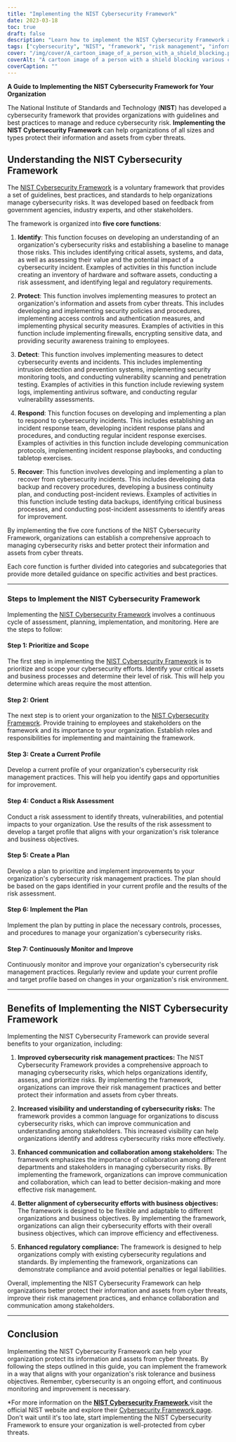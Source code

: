 ```yaml
---
title: "Implementing the NIST Cybersecurity Framework"
date: 2023-03-18
toc: true
draft: false
description: "Learn how to implement the NIST Cybersecurity Framework and protect your organization from cyber threats with our step-by-step guide."
tags: ["cybersecurity", "NIST", "framework", "risk management", "information security", "cyber threats", "implementation", "best practices", "guidelines", "standards", "cyber attacks", "risk assessment", "cybersecurity risk", "data protection", "compliance", "IT security", "network security", "incident response", "security measures", "cybersecurity plan"]
cover: "/img/cover/A_cartoon_image_of_a_person_with_a_shield_blocking.png"
coverAlt: "A cartoon image of a person with a shield blocking various cyber attacks."
coverCaption: ""
---
```

**A Guide to Implementing the NIST Cybersecurity Framework for Your Organization**

The National Institute of Standards and Technology (**NIST**) has developed a cybersecurity framework that provides organizations with guidelines and best practices to manage and reduce cybersecurity risk. **Implementing the NIST Cybersecurity Framework** can help organizations of all sizes and types protect their information and assets from cyber threats.

## Understanding the NIST Cybersecurity Framework

The [NIST Cybersecurity Framework](https://www.nist.gov/itl/smallbusinesscyber/planning-guides/nist-cybersecurity-framework) is a voluntary framework that provides a set of guidelines, best practices, and standards to help organizations manage cybersecurity risks. It was developed based on feedback from government agencies, industry experts, and other stakeholders.

The framework is organized into **five core functions**:

1. **Identify**: This function focuses on developing an understanding of an organization's cybersecurity risks and establishing a baseline to manage those risks. This includes identifying critical assets, systems, and data, as well as assessing their value and the potential impact of a cybersecurity incident. Examples of activities in this function include creating an inventory of hardware and software assets, conducting a risk assessment, and identifying legal and regulatory requirements.

2. **Protect**: This function involves implementing measures to protect an organization's information and assets from cyber threats. This includes developing and implementing security policies and procedures, implementing access controls and authentication measures, and implementing physical security measures. Examples of activities in this function include implementing firewalls, encrypting sensitive data, and providing security awareness training to employees.

3. **Detect**: This function involves implementing measures to detect cybersecurity events and incidents. This includes implementing intrusion detection and prevention systems, implementing security monitoring tools, and conducting vulnerability scanning and penetration testing. Examples of activities in this function include reviewing system logs, implementing antivirus software, and conducting regular vulnerability assessments.

4. **Respond**: This function focuses on developing and implementing a plan to respond to cybersecurity incidents. This includes establishing an incident response team, developing incident response plans and procedures, and conducting regular incident response exercises. Examples of activities in this function include developing communication protocols, implementing incident response playbooks, and conducting tabletop exercises.

5. **Recover**: This function involves developing and implementing a plan to recover from cybersecurity incidents. This includes developing data backup and recovery procedures, developing a business continuity plan, and conducting post-incident reviews. Examples of activities in this function include testing data backups, identifying critical business processes, and conducting post-incident assessments to identify areas for improvement.

By implementing the five core functions of the NIST Cybersecurity Framework, organizations can establish a comprehensive approach to managing cybersecurity risks and better protect their information and assets from cyber threats.


Each core function is further divided into categories and subcategories that provide more detailed guidance on specific activities and best practices.

______

### Steps to Implement the NIST Cybersecurity Framework

Implementing the [NIST Cybersecurity Framework](https://www.nist.gov/itl/smallbusinesscyber/planning-guides/nist-cybersecurity-framework) involves a continuous cycle of assessment, planning, implementation, and monitoring. Here are the steps to follow:

#### Step 1: Prioritize and Scope

The first step in implementing the [NIST Cybersecurity Framework](https://www.nist.gov/itl/smallbusinesscyber/planning-guides/nist-cybersecurity-framework) is to prioritize and scope your cybersecurity efforts. Identify your critical assets and business processes and determine their level of risk. This will help you determine which areas require the most attention.

#### Step 2: Orient

The next step is to orient your organization to the [NIST Cybersecurity Framework](https://www.nist.gov/itl/smallbusinesscyber/planning-guides/nist-cybersecurity-framework). Provide training to employees and stakeholders on the framework and its importance to your organization. Establish roles and responsibilities for implementing and maintaining the framework.

#### Step 3: Create a Current Profile

Develop a current profile of your organization's cybersecurity risk management practices. This will help you identify gaps and opportunities for improvement.

#### Step 4: Conduct a Risk Assessment

Conduct a risk assessment to identify threats, vulnerabilities, and potential impacts to your organization. Use the results of the risk assessment to develop a target profile that aligns with your organization's risk tolerance and business objectives.

#### Step 5: Create a Plan

Develop a plan to prioritize and implement improvements to your organization's cybersecurity risk management practices. The plan should be based on the gaps identified in your current profile and the results of the risk assessment.

#### Step 6: Implement the Plan

Implement the plan by putting in place the necessary controls, processes, and procedures to manage your organization's cybersecurity risks.

#### Step 7: Continuously Monitor and Improve

Continuously monitor and improve your organization's cybersecurity risk management practices. Regularly review and update your current profile and target profile based on changes in your organization's risk environment.

______

## Benefits of Implementing the NIST Cybersecurity Framework

Implementing the NIST Cybersecurity Framework can provide several benefits to your organization, including:

1. **Improved cybersecurity risk management practices:** The NIST Cybersecurity Framework provides a comprehensive approach to managing cybersecurity risks, which helps organizations identify, assess, and prioritize risks. By implementing the framework, organizations can improve their risk management practices and better protect their information and assets from cyber threats.

2. **Increased visibility and understanding of cybersecurity risks:** The framework provides a common language for organizations to discuss cybersecurity risks, which can improve communication and understanding among stakeholders. This increased visibility can help organizations identify and address cybersecurity risks more effectively.

3. **Enhanced communication and collaboration among stakeholders:** The framework emphasizes the importance of collaboration among different departments and stakeholders in managing cybersecurity risks. By implementing the framework, organizations can improve communication and collaboration, which can lead to better decision-making and more effective risk management.

4. **Better alignment of cybersecurity efforts with business objectives:** The framework is designed to be flexible and adaptable to different organizations and business objectives. By implementing the framework, organizations can align their cybersecurity efforts with their overall business objectives, which can improve efficiency and effectiveness.

5. **Enhanced regulatory compliance:** The framework is designed to help organizations comply with existing cybersecurity regulations and standards. By implementing the framework, organizations can demonstrate compliance and avoid potential penalties or legal liabilities.

Overall, implementing the NIST Cybersecurity Framework can help organizations better protect their information and assets from cyber threats, improve their risk management practices, and enhance collaboration and communication among stakeholders.

______

## Conclusion

Implementing the NIST Cybersecurity Framework can help your organization protect its information and assets from cyber threats. By following the steps outlined in this guide, you can implement the framework in a way that aligns with your organization's risk tolerance and business objectives. Remember, cybersecurity is an ongoing effort, and continuous monitoring and improvement is necessary.

*For more information on the [**NIST Cybersecurity Framework**](https://www.nist.gov/cyberframework),visit the official NIST website and explore their [Cybersecurity Framework page](https://www.nist.gov/itl/smallbusinesscyber/planning-guides/nist-cybersecurity-framework). Don't wait until it's too late, start implementing the NIST Cybersecurity Framework to ensure your organization is well-protected from cyber threats.

